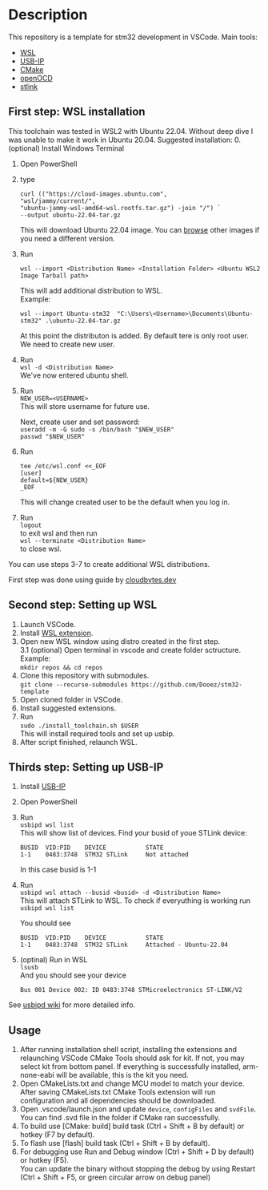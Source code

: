 # Description
This repository is a template for stm32 development in VSCode.
Main tools:
- [WSL](https://learn.microsoft.com/en-us/windows/wsl/)  
- [USB-IP](https://github.com/dorssel/usbipd-win/releases)  
- [CMake](https://cmake.org/)  
- [openOCD](https://openocd.org/)  
- [stlink](https://github.com/stlink-org/stlink)  

## First step: WSL installation
This toolchain was tested in WSL2 with Ubuntu 22.04. Without deep dive I was unable to make it work in Ubuntu 20.04.
Suggested installation:
0. (optional) Install Windows Terminal
1. Open PowerShell
2. type
    ```
    curl (("https://cloud-images.ubuntu.com",
    "wsl/jammy/current/",
    "ubuntu-jammy-wsl-amd64-wsl.rootfs.tar.gz") -join "/") `
    --output ubuntu-22.04-tar.gz
    ```
    This will download Ubuntu 22.04 image. You can [browse](https://cloud-images.ubuntu.com/wsl) other images if you need a different version.  
3. Run
    ```
    wsl --import <Distribution Name> <Installation Folder> <Ubuntu WSL2 Image Tarball path>
    ```
    This will add additional distribution to WSL.  
    Example: 

    ```
    wsl --import Ubuntu-stm32  "C:\Users\<Username>\Documents\Ubuntu-stm32" .\ubuntu-22.04-tar.gz
    ```
    At this point the distributon is added. By default tere is only root user. We need to create new user.  
4. Run  
`wsl -d <Distribution Name>`   
We've now entered ubuntu shell.  
5. Run  
`NEW_USER=<USERNAME>`   
This will store username for future use.  
  
    Next, create user and set password:  
    `useradd -m -G sudo -s /bin/bash "$NEW_USER"`  
    `passwd "$NEW_USER"`  
6. Run
    ```
    tee /etc/wsl.conf <<_EOF
    [user]
    default=${NEW_USER}
    _EOF
    ```
    This will change created user to be the default when you log in.  
7. Run  
`logout`  
to exit wsl and then run   
`wsl --terminate <Distribution Name>`  
to close wsl.

You can use steps 3-7 to create additional WSL distributions.

First step was done using guide by [cloudbytes.dev](https://cloudbytes.dev/snippets/how-to-install-multiple-instances-of-ubuntu-in-wsl2)

## Second step: Setting up WSL
1. Launch VSCode.
2. Install [WSL extension](https://marketplace.visualstudio.com/items?itemName=ms-vscode-remote.remote-wsl).
3. Open new WSL window using distro created in the first step.  
3.1 (optional) Open terminal in vscode and create folder sctructure.
Example:  
`mkdir repos && cd repos`
4. Clone this repository with submodules.  
`git clone --recurse-submodules https://github.com/Dooez/stm32-template`  
5. Open cloned folder in VSCode.
6. Install suggested extensions.
7. Run  
`sudo ./install_toolchain.sh $USER`  
This will install required tools and set up usbip.
8. After script finished, relaunch WSL.


## Thirds step: Setting up USB-IP

1. Install [USB-IP](https://github.com/dorssel/usbipd-win/releases)
2. Open PowerShell
3. Run  
`usbipd wsl list`  
    This will show list of devices. Find your busid of youe STLink device:
    ```
    BUSID  VID:PID    DEVICE           STATE
    1-1    0483:3748  STM32 STLink     Not attached
    ```
    In this case busid is 1-1
4. Run  
`usbipd wsl attach --busid <busid> -d <Distribution Name>`  
This will attach STLink to WSL. To check if everyuthing is working run  
`usbipd wsl list`  

    You should see 
    ```
    BUSID  VID:PID    DEVICE           STATE
    1-1    0483:3748  STM32 STLink     Attached - Ubuntu-22.04
    ```
5. (optinal) Run in WSL  
`lsusb`  
And you should see your device
    ```
    Bus 001 Device 002: ID 0483:3748 STMicroelectronics ST-LINK/V2
    ```

See [usbipd wiki](https://github.com/dorssel/usbipd-win/wiki/WSL-support) for more detailed info.

## Usage

1. After running installation shell script, installing the extensions and relaunching VSCode CMake Tools should ask for kit. If not, you may select kit from bottom panel. If everything is successfully installed, arm-none-eabi will be available, this is the kit you need.
2. Open CMakeLists.txt and change MCU model to match your device. After saving CMakeLists.txt CMake Tools extension will run configuration and all dependencies should be downloaded.
3. Open .vscode/launch.json and update `device`, `configFiles` and `svdFile`. You can find .svd file in the folder if CMake ran successfully.
4. To build use [CMake: build] build task (Ctrl + Shift + B by default) or hotkey (F7 by default).
5. To flash use [flash] build task (Ctrl + Shift + B by default).
6. For debugging use Run and Debug window (Ctrl + Shift + D by default) or hotkey (F5).  
You can update the binary without stopping the debug by using Restart (Ctrl + Shift + F5, or green circular arrow on debug panel)
